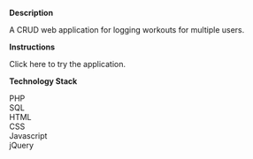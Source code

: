 <p><b>Description</b></p>
  <p>A CRUD web application for logging workouts for multiple users.</p>

<p><b>Instructions</b></p>
  <p><a style='text-decoration:none' href="https://immense-reef-20400.herokuapp.com/">Click here</a>
  to try the application.</p>

  <!-- add this after figuring how to make test user unable to edit data
  <p>To try with example data use the following login information:
  <div style="backgroundcolor: lightgrey";>email: test@test.com<br>
    password: php
  </div>
  </p> -->

<p><b>Technology Stack</b></p>
    <p>PHP<br>
    SQL<br>
    HTML<br>
    CSS<br>
    Javascript<br>
    jQuery</p>

